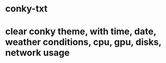 # conky-txt
# clear conky theme, with time, date, weather conditions, cpu, gpu, disks, network usage
